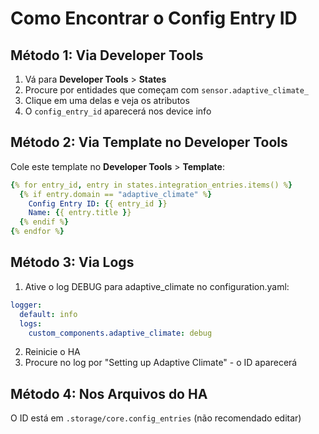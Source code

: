# Como Encontrar o Config Entry ID

## Método 1: Via Developer Tools
1. Vá para **Developer Tools** > **States**
2. Procure por entidades que começam com `sensor.adaptive_climate_`
3. Clique em uma delas e veja os atributos
4. O `config_entry_id` aparecerá nos device info

## Método 2: Via Template no Developer Tools
Cole este template no **Developer Tools** > **Template**:

```yaml
{% for entry_id, entry in states.integration_entries.items() %}
  {% if entry.domain == "adaptive_climate" %}
    Config Entry ID: {{ entry_id }}
    Name: {{ entry.title }}
  {% endif %}
{% endfor %}
```

## Método 3: Via Logs
1. Ative o log DEBUG para adaptive_climate no configuration.yaml:
```yaml
logger:
  default: info
  logs:
    custom_components.adaptive_climate: debug
```
2. Reinicie o HA
3. Procure no log por "Setting up Adaptive Climate" - o ID aparecerá

## Método 4: Nos Arquivos do HA
O ID está em `.storage/core.config_entries` (não recomendado editar)
